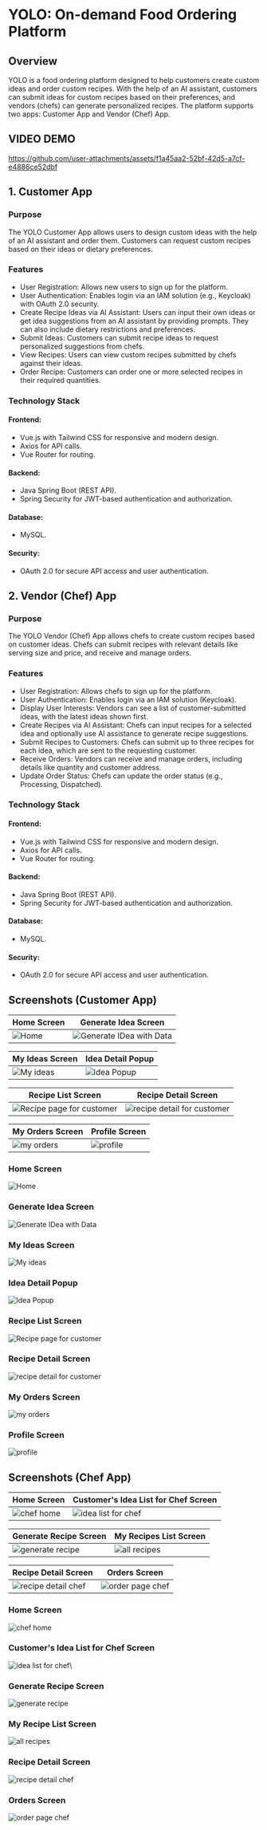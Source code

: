 # YOLO: On-demand Food Ordering Platform
## Overview
YOLO is a food ordering platform designed to help customers create custom ideas and order custom recipes. With the help of an AI assistant, customers can submit ideas for custom recipes based on their preferences, and vendors (chefs) can generate personalized recipes. The platform supports two apps: Customer App and Vendor (Chef) App.

## VIDEO DEMO

https://github.com/user-attachments/assets/f1a45aa2-52bf-42d5-a7cf-e4886ce52dbf


## 1. Customer App
### Purpose
The YOLO Customer App allows users to design custom ideas with the help of an AI assistant and order them. Customers can request custom recipes based on their ideas or dietary preferences.

### Features
* User Registration: Allows new users to sign up for the platform. </br>
* User Authentication: Enables login via an IAM solution (e.g., Keycloak) with OAuth 2.0 security. </br>
* Create Recipe Ideas via AI Assistant: Users can input their own ideas or get idea suggestions from an AI assistant by providing prompts. They can also include dietary restrictions and preferences. </br>
* Submit Ideas: Customers can submit recipe ideas to request personalized suggestions from chefs. </br>
* View Recipes: Users can view custom recipes submitted by chefs against their ideas. </br>
* Order Recipe: Customers can order one or more selected recipes in their required quantities. </br>
### Technology Stack
#### Frontend: 
* Vue.js with Tailwind CSS for responsive and modern design. </br>
* Axios for API calls. </br>
* Vue Router for routing.
  
#### Backend:
* Java Spring Boot (REST API). </br>
* Spring Security for JWT-based authentication and authorization.

#### Database: 
* MySQL.

#### Security:
* OAuth 2.0 for secure API access and user authentication.

## 2. Vendor (Chef) App
### Purpose
The YOLO Vendor (Chef) App allows chefs to create custom recipes based on customer ideas. Chefs can submit recipes with relevant details like serving size and price, and receive and manage orders.

### Features
* User Registration: Allows chefs to sign up for the platform. </br>
* User Authentication: Enables login via an IAM solution (Keycloak). </br>
* Display User Interests: Vendors can see a list of customer-submitted ideas, with the latest ideas shown first. </br>
* Create Recipes via AI Assistant: Chefs can input recipes for a selected idea and optionally use AI assistance to generate recipe suggestions. </br>
* Submit Recipes to Customers: Chefs can submit up to three recipes for each idea, which are sent to the requesting customer. </br>
* Receive Orders: Vendors can receive and manage orders, including details like quantity and customer address. </br>
* Update Order Status: Chefs can update the order status (e.g., Processing, Dispatched). </br>
### Technology Stack
#### Frontend: 
* Vue.js with Tailwind CSS for responsive and modern design. </br>
* Axios for API calls. </br>
* Vue Router for routing.
  
#### Backend:
* Java Spring Boot (REST API).
* Spring Security for JWT-based authentication and authorization.

#### Database: 
* MySQL.

#### Security: 
* OAuth 2.0 for secure API access and user authentication.

## Screenshots (Customer App)

|  Home Screen                              |  Generate Idea Screen                              |
|-----------------------------------------|-----------------------------------------|
| ![Home](https://github.com/user-attachments/assets/6087b42e-ade6-41cb-9132-7e251bf0a5b2) | ![Generate IDea with Data](https://github.com/user-attachments/assets/88abdcf7-da99-4ec0-9184-bc818e7977ce) |

|  My Ideas Screen                              |  Idea Detail Popup                               |
|-----------------------------------------|-----------------------------------------|
| ![My ideas](https://github.com/user-attachments/assets/6818d4df-4b6e-4750-b1ed-527b09ad53ce) | ![Idea Popup](https://github.com/user-attachments/assets/b3b82159-bed3-4157-89e5-41d10237d602) |

|  Recipe List Screen                              |  Recipe Detail Screen                               |
|-----------------------------------------|-----------------------------------------|
| ![Recipe page for customer](https://github.com/user-attachments/assets/d81bfc86-1c82-424e-a99f-b66053ddc464) | ![recipe detail for customer](https://github.com/user-attachments/assets/8d8ac04c-d1b2-4fb1-8891-82989de243f2) |

|  My Orders Screen                              |  Profile Screen                               |
|-----------------------------------------|-----------------------------------------|
| ![my orders](https://github.com/user-attachments/assets/031a261c-e08c-4541-90d8-f2e9d2038786) | ![profile](https://github.com/user-attachments/assets/bd73cbba-67e0-4a39-87c1-ceed8b035e52) |


### Home Screen

![Home](https://github.com/user-attachments/assets/6087b42e-ade6-41cb-9132-7e251bf0a5b2)

### Generate Idea Screen

![Generate IDea with Data](https://github.com/user-attachments/assets/88abdcf7-da99-4ec0-9184-bc818e7977ce)

### My Ideas Screen

![My ideas](https://github.com/user-attachments/assets/6818d4df-4b6e-4750-b1ed-527b09ad53ce)

### Idea Detail Popup

![Idea Popup](https://github.com/user-attachments/assets/b3b82159-bed3-4157-89e5-41d10237d602)


### Recipe List Screen

![Recipe page for customer](https://github.com/user-attachments/assets/d81bfc86-1c82-424e-a99f-b66053ddc464)

### Recipe Detail Screen

![recipe detail for customer](https://github.com/user-attachments/assets/8d8ac04c-d1b2-4fb1-8891-82989de243f2)

### My Orders Screen

![my orders](https://github.com/user-attachments/assets/031a261c-e08c-4541-90d8-f2e9d2038786)

### Profile Screen

![profile](https://github.com/user-attachments/assets/bd73cbba-67e0-4a39-87c1-ceed8b035e52)

## Screenshots (Chef App)

|  Home Screen                              |  Customer's Idea List for Chef Screen                              |
|-----------------------------------------|-----------------------------------------|
| ![chef home](https://github.com/user-attachments/assets/27f71f8e-d7a0-4a40-b86a-124d0dabc519) | ![idea list for chef](https://github.com/user-attachments/assets/45d9cfd6-7320-4bca-9d11-7b66c4981620) |

|  Generate Recipe Screen                              |  My Recipes List Screen                               |
|-----------------------------------------|-----------------------------------------|
| ![generate recipe](https://github.com/user-attachments/assets/053f0058-d25f-4237-b5e3-32b964c98153) | ![all recipes](https://github.com/user-attachments/assets/2450dad6-8baa-4309-bd3d-414c9aaca358) |

|  Recipe Detail Screen                              |  Orders Screen                               |
|-----------------------------------------|-----------------------------------------|
| ![recipe detail chef](https://github.com/user-attachments/assets/4f438bcc-73fb-471f-a859-6e58da50c162) | ![order page chef](https://github.com/user-attachments/assets/09c5b81e-1f6e-4391-9a32-158f58317d2d) |


### Home Screen

![chef home](https://github.com/user-attachments/assets/27f71f8e-d7a0-4a40-b86a-124d0dabc519)

### Customer's Idea List for Chef Screen

![idea list for chef](https://github.com/user-attachments/assets/45d9cfd6-7320-4bca-9d11-7b66c4981620)\

### Generate Recipe Screen

![generate recipe](https://github.com/user-attachments/assets/053f0058-d25f-4237-b5e3-32b964c98153)

### My Recipe List Screen

![all recipes](https://github.com/user-attachments/assets/2450dad6-8baa-4309-bd3d-414c9aaca358)

### Recipe Detail Screen

![recipe detail chef](https://github.com/user-attachments/assets/4f438bcc-73fb-471f-a859-6e58da50c162)

### Orders Screen

![order page chef](https://github.com/user-attachments/assets/09c5b81e-1f6e-4391-9a32-158f58317d2d)








